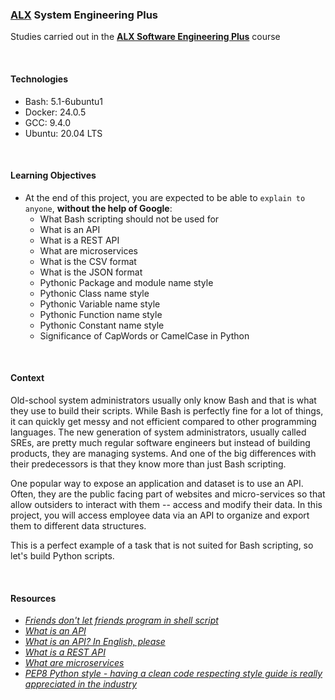 ### [ALX](https://www.alxafrica.com/) System Engineering Plus

Studies carried out in the **[ALX Software Engineering Plus](https://www.alxafrica.com/software-engineering-plus/)** course

<br />

#### Technologies

* Bash:     5.1-6ubuntu1
* Docker:   24.0.5
* GCC:      9.4.0
* Ubuntu:   20.04 LTS

<br />

#### Learning Objectives

* At the end of this project, you are expected to be able to `explain to anyone`, **without the help of Google**:
    * What Bash scripting should not be used for
    * What is an API
    * What is a REST API
    * What are microservices
    * What is the CSV format
    * What is the JSON format
    * Pythonic Package and module name style
    * Pythonic Class name style
    * Pythonic Variable name style
    * Pythonic Function name style
    * Pythonic Constant name style
    * Significance of CapWords or CamelCase in Python

<br />

#### Context

Old-school system administrators usually only know Bash and that is what they use to build their scripts. While Bash is perfectly fine for a lot of things, it can quickly get messy and not efficient compared to other programming languages. The new generation of system administrators, usually called SREs, are pretty much regular software engineers but instead of building products, they are managing systems. And one of the big differences with their predecessors is that they know more than just Bash scripting.

One popular way to expose an application and dataset is to use an API. Often, they are the public facing part of websites and micro-services so that allow outsiders to interact with them -- access and modify their data. In this project, you will access employee data via an API to organize and export them to different data structures.

This is a perfect example of a task that is not suited for Bash scripting, so let's build Python scripts.

<br />

#### Resources

* _[Friends don't let friends program in shell script](https://www.turnkeylinux.org/blog/friends-dont-let-friends-program-shell-script)_
* _[What is an API](https://www.webopedia.com/definitions/api/)_
* _[What is an API? In English, please](https://www.freecodecamp.org/news/what-is-an-api-in-english-please-b880a3214a82/)_
* _[What is a REST API](https://www.sitepoint.com/rest-api/)_
* _[What are microservices](https://smartbear.com/learn/api-design/microservices/)_
* _[PEP8 Python style - having a clean code respecting style guide is really appreciated in the industry](https://peps.python.org/pep-0008/)_

<br />
